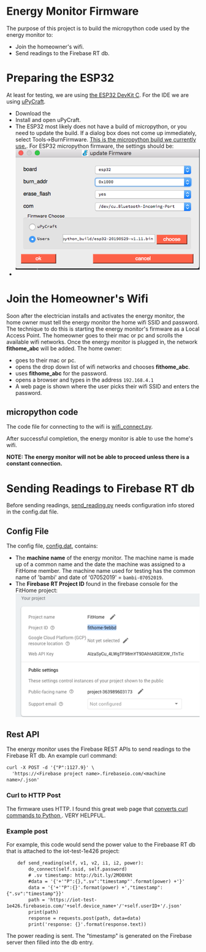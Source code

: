 # Energy Monitor Firmware
The purpose of this project is to build the micropython code used by the energy monitor to:  
* Join the homeowner's wifi.  
* Send readings to the Firebase RT db.
# Preparing the ESP32
At least for testing, we are using [the ESP32 DevKit C](https://amzn.to/2JInYgj).  For the IDE we are using [uPyCraft](http://docs.dfrobot.com/upycraft/). 
* Download the
* Install and open uPyCraft.  
* The ESP32 most likely does not have a build of micropython, or you need to update the build.  If a dialog box does not come up immediately, select  Tools->BurnFirmware.  [This is the micropython build we currently use.](micropython_build/esp32-20190529-v1.11.bin).  For ESP32 micropython firmware, the settings should be:
![micropython burn firmware dialog](imgs/uPyCraft_burnimage_dialog.png)  
* 
# Join the Homeowner's Wifi
Soon after the electrician installs and activates the energy monitor, the home owner must tell the energy monitor the home wifi SSID and password. The technique to do this is starting the energy monitor's firmware as a Local Access Point.  The homeowner goes to their mac or pc and scrolls the available wifi networks.  Once the energy monitor is plugged in, the network __fithome_abc__ will be added. 
The home owner:    
* goes to their mac or pc.  
* opens the drop down list of wifi networks and chooses __fithome_abc__.
* uses __fithome_abc__ for the password.
* opens a browser and types in the address ```192.168.4.1```
* A web page is shown where the user picks their wifi SSID and enters the password.  
## micropython code
The code file for connecting to the wifi is [wifi_connect.py](workspace/join_wifi/wifi_connect.py).

  
After successful completion, the energy monitor is able to use the home's wifi.
  
__NOTE: The energy monitor will not be able to proceed unless there is a constant connection.__  
# Sending Readings to Firebase RT db
Before sending readings, [send_reading.py](workspace/send_reading/send_reading.py) needs configuration info stored in the config.dat file.
## Config File
The config file, [config.dat](workspace/config/config.dat), contains:  
* The __machine name__ of the energy monitor.  The machine name is made up of a common name and the date the machine was assigned to a FitHome member.  The machine name used for testing has the common name of 'bambi' and date of '07052019' = ```bambi-07052019```.  
* The __Firebase RT Project ID__ found in the firebase console for the FitHome project:  
![project id page](imgs/project_id_page.png)
## Rest API
The energy monitor uses the Firebase REST APIs to send readings to the Firebase RT db.  An example curl command:  
```
curl -X POST -d '{"P":1127.9}' \
  'https://<Firebase project name>.firebaseio.com/<machine name>/.json' 
```
### Curl to HTTP Post
The firmware uses HTTP.  I found this great web page that [converts curl commands to Python  ](https://curl.trillworks.com/).  VERY HELPFUL.
### Example post
For example, this code would send the power value to the Firebaase RT db that is attached to the iot-test-1e426 project:  
```
    def send_reading(self, v1, v2, i1, i2, power):
        do_connect(self.ssid, self.password)
        # .sv timestamp: http://bit.ly/2MO0XNt
        #data = '{'+'"P":{},".sv":"timestamp"'.format(power) +'}'
        data = '{'+'"P":{}'.format(power) +',"timestamp": {".sv":"timestamp"}}'
        path = 'https://iot-test-1e426.firebaseio.com/'+self.device_name+'/'+self.userID+'/.json'
        print(path)
        response = requests.post(path, data=data)
        print('response: {}'.format(response.text))
```
The power reading is sent.  The "timestamp" is generated on the Firebase server then filled into the db entry.
